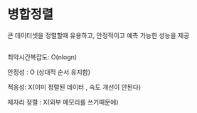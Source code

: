 # 병합정렬

큰 데이터셋을 정렬할때 유용하고, 안정적이고 예측 가능한 성능을 제공

##
최악시간복잡도:  O(nlogn)

안정성 : O (상대적 순서 유지함)

적응성: X(이미 정렬된 데이터 , 속도 개선이 안된다)

제자리 정렬 : X(외부 메모리를 쓰기때문에)

